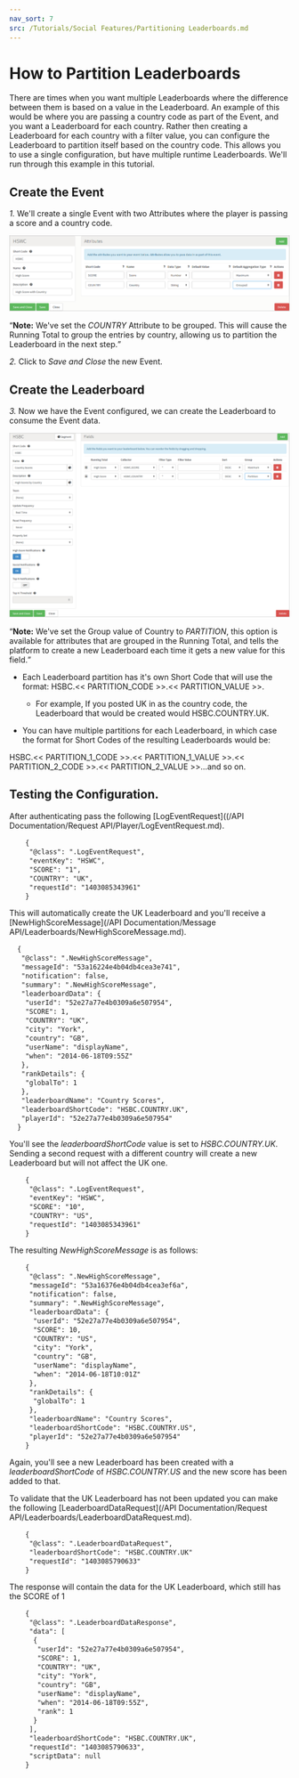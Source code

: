 ```yaml
---
nav_sort: 7
src: /Tutorials/Social Features/Partitioning Leaderboards.md
---
```


# How to Partition Leaderboards

There are times when you want multiple Leaderboards where the difference between them is based on a value in the Leaderboard. An example of this would be where you are passing a country code as part of the Event, and you want a Leaderboard for each country. Rather then creating a Leaderboard for each country with a filter value, you can configure the Leaderboard to partition itself based on the country code. This allows you to use a single configuration, but have multiple runtime Leaderboards. We'll run through this example in this tutorial.

## Create the Event

*1.* We'll create a single Event with two Attributes where the player is passing a score and a country code.

![](img/Partition/3.png)

<q>**Note:** We've set the *COUNTRY* Attribute to be grouped. This will cause the Running Total to group the entries by country, allowing us to partition the Leaderboard in the next step.</q>

*2.* Click to *Save and Close* the new Event.

## Create the Leaderboard

*3.* Now we have the Event configured, we can create the Leaderboard to consume the Event data.

![](img/Partition/4.png)

<q>**Note:** We've set the Group value of Country to *PARTITION*, this option is available for attributes that are grouped in the Running Total, and tells the platform to create a new Leaderboard each time it gets a new value for this field.</q>

* Each Leaderboard partition has it's own Short Code that will use the format: HSBC.<< PARTITION_CODE >>.<< PARTITION_VALUE >>.
  * For example, If you posted UK in as the country code, the Leaderboard that would be created would HSBC.COUNTRY.UK.

* You can have multiple partitions for each Leaderboard, in which case the format for Short Codes of the resulting Leaderboards would be:

HSBC.<< PARTITION_1_CODE >>.<< PARTITION_1_VALUE >>.<< PARTITION_2_CODE >>.<< PARTITION_2_VALUE >>...and so on.

## Testing the Configuration.

After authenticating pass the following [LogEventRequest]((/API Documentation/Request API/Player/LogEventRequest.md).

```    
    {
     "@class": ".LogEventRequest",
     "eventKey": "HSWC",
     "SCORE": "1",
     "COUNTRY": "UK",
     "requestId": "1403085343961"
    }

```
This will automatically create the UK Leaderboard and you'll receive a [NewHighScoreMessage](/API Documentation/Message API/Leaderboards/NewHighScoreMessage.md).

  ```  
    {
     "@class": ".NewHighScoreMessage",
     "messageId": "53a16224e4b04db4cea3e741",
     "notification": false,
     "summary": ".NewHighScoreMessage",
     "leaderboardData": {
      "userId": "52e27a77e4b0309a6e507954",
      "SCORE": 1,
      "COUNTRY": "UK",
      "city": "York",
      "country": "GB",
      "userName": "displayName",
      "when": "2014-06-18T09:55Z"
     },
     "rankDetails": {
      "globalTo": 1
     },
     "leaderboardName": "Country Scores",
     "leaderboardShortCode": "HSBC.COUNTRY.UK",
     "playerId": "52e27a77e4b0309a6e507954"
    }

```

You'll see the *leaderboardShortCode* value is set to *HSBC.COUNTRY.UK*. Sending a second request with a different country will create a new Leaderboard but will not affect the UK one.

```    
    {
     "@class": ".LogEventRequest",
     "eventKey": "HSWC",
     "SCORE": "10",
     "COUNTRY": "US",
     "requestId": "1403085343961"
    }

```

The resulting *NewHighScoreMessage* is as follows:

```    
    {
     "@class": ".NewHighScoreMessage",
     "messageId": "53a16376e4b04db4cea3ef6a",
     "notification": false,
     "summary": ".NewHighScoreMessage",
     "leaderboardData": {
      "userId": "52e27a77e4b0309a6e507954",
      "SCORE": 10,
      "COUNTRY": "US",
      "city": "York",
      "country": "GB",
      "userName": "displayName",
      "when": "2014-06-18T10:01Z"
     },
     "rankDetails": {
      "globalTo": 1
     },
     "leaderboardName": "Country Scores",
     "leaderboardShortCode": "HSBC.COUNTRY.US",
     "playerId": "52e27a77e4b0309a6e507954"
    }

```

Again, you'll see a new Leaderboard has been created with a *leaderboardShortCode* of *HSBC.COUNTRY.US* and the new score has been added to that.

To validate that the UK Leaderboard has not been updated you can make the following [LeaderboardDataRequest](/API Documentation/Request API/Leaderboards/LeaderboardDataRequest.md).

```    
    {
     "@class": ".LeaderboardDataRequest",
     "leaderboardShortCode": "HSBC.COUNTRY.UK"
     "requestId": "1403085790633"
    }

```

The response will contain the data for the UK Leaderboard, which still has the SCORE of 1

```    
    {
     "@class": ".LeaderboardDataResponse",
     "data": [
      {
       "userId": "52e27a77e4b0309a6e507954",
       "SCORE": 1,
       "COUNTRY": "UK",
       "city": "York",
       "country": "GB",
       "userName": "displayName",
       "when": "2014-06-18T09:55Z",
       "rank": 1
      }
     ],
     "leaderboardShortCode": "HSBC.COUNTRY.UK",
     "requestId": "1403085790633",
     "scriptData": null
    }

```
